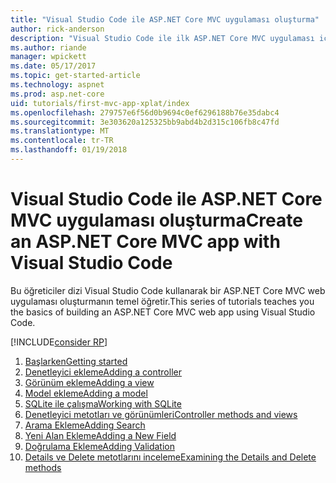 ```yaml
---
title: "Visual Studio Code ile ASP.NET Core MVC uygulaması oluşturma"
author: rick-anderson
description: "Visual Studio Code ile ilk ASP.NET Core MVC uygulaması için dizin sayfası"
ms.author: riande
manager: wpickett
ms.date: 05/17/2017
ms.topic: get-started-article
ms.technology: aspnet
ms.prod: asp.net-core
uid: tutorials/first-mvc-app-xplat/index
ms.openlocfilehash: 279757e6f56d0b9694c0ef6296188b76e35dabc4
ms.sourcegitcommit: 3e303620a125325bb9abd4b2d315c106fb8c47fd
ms.translationtype: MT
ms.contentlocale: tr-TR
ms.lasthandoff: 01/19/2018
---
```

# <a name="create-an-aspnet-core-mvc-app-with-visual-studio-code"></a><span data-ttu-id="e3ea7-103">Visual Studio Code ile ASP.NET Core MVC uygulaması oluşturma</span><span class="sxs-lookup"><span data-stu-id="e3ea7-103">Create an ASP.NET Core MVC app with Visual Studio Code</span></span>

<span data-ttu-id="e3ea7-104">Bu öğreticiler dizi Visual Studio Code kullanarak bir ASP.NET Core MVC web uygulaması oluşturmanın temel öğretir.</span><span class="sxs-lookup"><span data-stu-id="e3ea7-104">This series of tutorials teaches you the basics of building an ASP.NET Core MVC web app using Visual Studio Code.</span></span> 

[!INCLUDE[consider RP](../../includes/razor.md)]

1. [<span data-ttu-id="e3ea7-105">Başlarken</span><span class="sxs-lookup"><span data-stu-id="e3ea7-105">Getting started</span></span>](start-mvc.md)
2. [<span data-ttu-id="e3ea7-106">Denetleyici ekleme</span><span class="sxs-lookup"><span data-stu-id="e3ea7-106">Adding a controller</span></span>](adding-controller.md)
3. [<span data-ttu-id="e3ea7-107">Görünüm ekleme</span><span class="sxs-lookup"><span data-stu-id="e3ea7-107">Adding a view</span></span>](adding-view.md)
4. [<span data-ttu-id="e3ea7-108">Model ekleme</span><span class="sxs-lookup"><span data-stu-id="e3ea7-108">Adding a model</span></span>](adding-model.md)
5. [<span data-ttu-id="e3ea7-109">SQLite ile çalışma</span><span class="sxs-lookup"><span data-stu-id="e3ea7-109">Working with SQLite</span></span>](working-with-sql.md)
6. [<span data-ttu-id="e3ea7-110">Denetleyici metotları ve görünümleri</span><span class="sxs-lookup"><span data-stu-id="e3ea7-110">Controller methods and views</span></span>](controller-methods-views.md)
7. [<span data-ttu-id="e3ea7-111">Arama Ekleme</span><span class="sxs-lookup"><span data-stu-id="e3ea7-111">Adding Search</span></span>](search.md)
8. [<span data-ttu-id="e3ea7-112">Yeni Alan Ekleme</span><span class="sxs-lookup"><span data-stu-id="e3ea7-112">Adding a New Field</span></span>](new-field.md)
9. [<span data-ttu-id="e3ea7-113">Doğrulama Ekleme</span><span class="sxs-lookup"><span data-stu-id="e3ea7-113">Adding Validation</span></span>](validation.md)
10. [<span data-ttu-id="e3ea7-114">Details ve Delete metotlarını inceleme</span><span class="sxs-lookup"><span data-stu-id="e3ea7-114">Examining the Details and Delete methods</span></span>](xref:tutorials/first-mvc-app/details)
